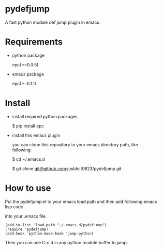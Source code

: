 pydefjump
=========

A fast python module def jump plugin in emacs.


Requirements
============

* python package

	epc(>=0.0.5)

* emacs package

	epc(>=0.1.1)


Install
=======

* install required python packages

	$ pip install epc


* install this emacs plugin

	you can clone this repository to your emacs directory path, like following:

	$ cd ~/.emacs.d

	$ git clone git@github.com:justdoit0823/pydefjump.git


How to use
==========

Put the pydefjump.el to your emacs load path and then add following emacs lisp code

into your .emacs file.

	(add-to-list 'load-path "~/.emacs.d/pydefjump")
	(require 'pydefjump)
	(add-hook 'python-mode-hook 'jump-python)

Then you can use C-c d in any python module buffer to jump.
